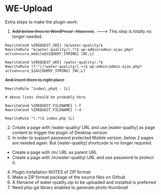WE-Upload
=========

Extra steps to make the plugin work:

1. ~~Add below lines to WordPress' .htaccess~~. ---> This step is totally no longer needed.
  ```
  RewriteCond %{REQUEST_URI} /m/water-quality/$
  RewriteRule ^m/water-quality/(.*)$ wp-admin/admin-ajax.php?action=cura_mobile&%{QUERY_STRING} [NC,L]
  
  RewriteCond %{REQUEST_URI} /water-quality/.*$
  RewriteRule (?:^|/)water-quality/(.+)$ wp-admin/admin-ajax.php?action=cura_$1&%{QUERY_STRING} [NC,L]
  ```

  ~~And insert them to right place~~
  ```
  RewriteRule ^index\.php$ - [L]
  
  # above lines should be probably here
  
  RewriteCond %{REQUEST_FILENAME} !-f
  RewriteCond %{REQUEST_FILENAME} !-d
  
  RewriteRule ^(.*)$ index.php [L]
  ```
2. Create a page with /water-quality/ URL and use [water-quality] as page content to trigger the plugin of Desktop version
3. In order to support password protected Mobile version, below 2 pages are needed again. But [water-quality] shortcode is no longer required.
  * Create a page with /m/ URL as parent URL
  * Create a page with /m/water-quality/ URL and use password to protect it.
4. Plugin installation NOTES of ZIP format:
  1. Make a ZIP format package of the source files on Github
  2. A filename of water-quality.zip to be uploaded and installed is preferred
  3. Need php-gd library enabled to generate photo thumbnail
